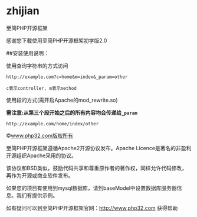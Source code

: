 # zhijian
至简PHP开源框架

感谢您下载使用至简PHP开源框架初学版2.0

##安装使用说明：

使用查询字符串的方式访问

	http://example.com?c=home&m=index&_param=other

	c表示controller, m表示method

使用段的方式(需开启Apache的mod_rewrite.so)

__需注意:从第三个段开始之后的所有内容均会传递给`_param`__

	http://example.com/home/index/other
	

©www.php32.com版权所有

至简PHP开源框架遵循Apache2开源协议发布。Apache Licence是著名的非盈利开源组织Apache采用的协议。

该协议和BSD类似，鼓励代码共享和尊重原作者的著作权，同样允许代码修改，再作为开源或商业软件发布。

如果您的项目有使用到mysql数据库，请到baseModel中设置数据库服务器信息。我们有提供示例。

如有疑问可以到至简PHP开源框架官网：http://www.php32.com 获得帮助
